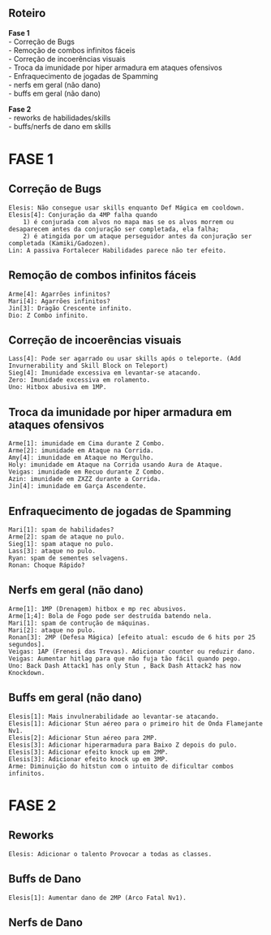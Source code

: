 Roteiro
-------
<b>Fase 1</b><br />
	- Correção de Bugs<br />
	- Remoção de combos infinitos fáceis<br />
	- Correção de incoerências visuais<br />
	- Troca da imunidade por hiper armadura em ataques ofensivos<br />
	- Enfraquecimento de jogadas de Spamming<br />
	- nerfs em geral (não dano)<br />
	- buffs em geral (não dano)<br />
	
<b>Fase 2</b><br />
	- reworks de habilidades/skills<br />
	- buffs/nerfs de dano em skills<br />

FASE 1
======

Correção de Bugs
----------------
	Elesis: Não consegue usar skills enquanto Def Mágica em cooldown.
	Elesis[4]: Conjuração da 4MP falha quando
		1) é conjurada com alvos no mapa mas se os alvos morrem ou desaparecem antes da conjuração ser completada, ela falha;
		2) é atingida por um ataque perseguidor antes da conjuração ser completada (Kamiki/Gadozen).
	Lin: A passiva Fortalecer Habilidades parece não ter efeito.

Remoção de combos infinitos fáceis
----------------------------------
	Arme[4]: Agarrões infinitos?
	Mari[4]: Agarrões infinitos?
	Jin[3]: Dragão Crescente infinito.
	Dio: Z Combo infinito.

Correção de incoerências visuais
--------------------------------
	Lass[4]: Pode ser agarrado ou usar skills após o teleporte. (Add Invurnerability and Skill Block on Teleport)
	Sieg[4]: Imunidade excessiva em levantar-se atacando.
	Zero: Imunidade excessiva em rolamento.
	Uno: Hitbox abusiva em 1MP.

Troca da imunidade por hiper armadura em ataques ofensivos
----------------------------------------------------------
	Arme[1]: imunidade em Cima durante Z Combo.
	Arme[2]: imunidade em Ataque na Corrida.
	Amy[4]: imunidade em Ataque no Mergulho.
	Holy: imunidade em Ataque na Corrida usando Aura de Ataque.
	Veigas: imunidade em Recuo durante Z Combo.
	Azin: imunidade em ZXZZ durante a Corrida.
	Jin[4]: imunidade em Garça Ascendente.
	
Enfraquecimento de jogadas de Spamming
--------------------------------------
	Mari[1]: spam de habilidades?
	Arme[2]: spam de ataque no pulo.
	Sieg[1]: spam ataque no pulo.
	Lass[3]: ataque no pulo.
	Ryan: spam de sementes selvagens.
	Ronan: Choque Rápido?
		
Nerfs em geral (não dano)
-------------------------
	Arme[1]: 1MP (Drenagem) hitbox e mp rec abusivos.
	Arme[1;4]: Bola de Fogo pode ser destruída batendo nela.
	Mari[1]: spam de contrução de máquinas.
	Mari[2]: ataque no pulo.
	Ronan[3]: 2MP (Defesa Mágica) [efeito atual: escudo de 6 hits por 25 segundos].
	Veigas: 1AP (Frenesi das Trevas). Adicionar counter ou reduzir dano.
	Veigas: Aumentar hitlag para que não fuja tão fácil quando pego.
	Uno: Back Dash Attack1 has only Stun , Back Dash Attack2 has now Knockdown.
		
Buffs em geral (não dano)
-------------------------
	Elesis[1]: Mais invulnerabilidade ao levantar-se atacando.
	Elesis[1]: Adicionar Stun aéreo para o primeiro hit de Onda Flamejante Nv1.
	Elesis[2]: Adicionar Stun aéreo para 2MP.
	Elesis[3]: Adicionar hiperarmadura para Baixo Z depois do pulo.
	Elesis[3]: Adicionar efeito knock up em 2MP.
	Elesis[3]: Adicionar efeito knock up em 3MP.
	Arme: Diminuição do hitstun com o intuito de dificultar combos infinitos.

FASE 2
======

Reworks
-------
	Elesis: Adicionar o talento Provocar a todas as classes.

Buffs de Dano
-------------
	Elesis[1]: Aumentar dano de 2MP (Arco Fatal Nv1).
	
Nerfs de Dano
-------------
